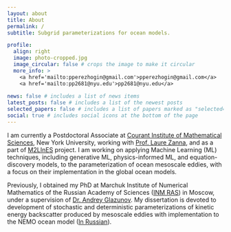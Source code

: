 ```yaml
---
layout: about
title: About
permalink: /
subtitle: Subgrid parameterizations for ocean models.

profile:
  align: right
  image: photo-cropped.jpg
  image_circular: false # crops the image to make it circular
  more_info: >
    <a href='mailto:pperezhogin@gmail.com'>pperezhogin@gmail.com</a>
    <a href='mailto:pp2681@nyu.edu'>pp2681@nyu.edu</a>
    
news: false # includes a list of news items
latest_posts: false # includes a list of the newest posts
selected_papers: false # includes a list of papers marked as "selected={true}"
social: true # includes social icons at the bottom of the page
---
```


<!-- Google tag (gtag.js) -->
<script async src="https://www.googletagmanager.com/gtag/js?id=G-0RT2NRMWX5"></script>
<script>
  window.dataLayer = window.dataLayer || [];
  function gtag(){dataLayer.push(arguments);}
  gtag('js', new Date());

  gtag('config', 'G-0RT2NRMWX5');
</script>

I am currently a Postdoctoral Associate at [Courant Institute of Mathematical Sciences](https://cims.nyu.edu/), New York University, working with [Prof. Laure Zanna](https://zanna-researchteam.github.io/), and as a part of [M2LInES](https://m2lines.github.io/) project. I am working on applying Machine Learning (ML) techniques, including generative ML, physics-informed ML, and equation-discovery models, to the parameterization of ocean mesoscale eddies, with a focus on their implementation in the global ocean models.

Previously, I obtained my PhD at Marchuk Institute of Numerical Mathematics of the Russian Academy of Sciences ([INM RAS](https://www.inm.ras.ru/en/)) in Moscow, under a supervision of [Dr. Andrey Glazunov](https://istina.msu.ru/workers/1201234/). My dissertation is devoted to development of stochastic and deterministic parameterizations of kinetic energy backscatter produced by mesoscale eddies with implementation to the NEMO ocean model ([In Russian](https://pperezhogin.github.io/assets/pdf/perezhogin_pa_diss.pdf)).
